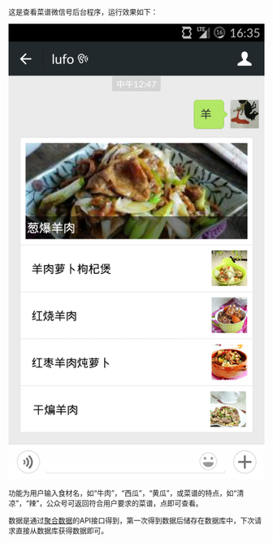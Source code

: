 这是查看菜谱微信号后台程序，运行效果如下：

![](/files/01.png)

功能为用户输入食材名，如“牛肉”，“西瓜”，“黄瓜”，或菜谱的特点，如“清凉”，“辣”，公众号可返回符合用户要求的菜谱，点即可查看。

数据是通过[聚合数据](http://www.juhe.cn/)的API接口得到，第一次得到数据后储存在数据库中，下次请求直接从数据库获得数据即可。

